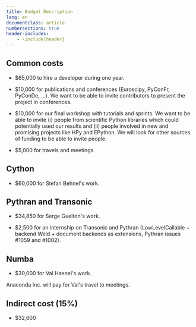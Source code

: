 ```yaml
---
title: Budget Description
lang: en
documentclass: article
numbersections: true
header-includes:
    - \include{header}
---
```


## Common costs

- $65,000 to hire a developer during one year.

- $10,000 for publications and conferences (Euroscipy, PyConFr, PyConDe, ...).
We want to be able to invite contributors to present the project in
conferences.

- $10,000 for our final workshop with tutorials and sprints. We want to be able
to invite (i) people from scientific Python libraries which could potentially
used our results and (ii) people involved in new and promising projects like
HPy and EPython. We will look for other sources of funding to be able to invite
people.

- $5,000 for travels and meetings

## Cython

- $60,000 for Stefan Behnel's work.

## Pythran and Transonic

- $34,850 for Serge Guelton's work.

- $2,500 for an internship on Transonic and Pythran (LowLevelCallable + backend
Weld + document backends as extensions, Pythran issues #1059 and #1002).

## Numba

- $30,000 for Val Haenel's work.

Anaconda Inc. will pay for Val's travel to meetings.

## Indirect cost (15%)

- $32,600
